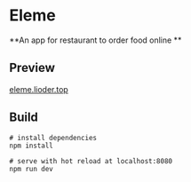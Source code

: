 # Eleme

**An app for restaurant to order food online **

## Preview

[eleme.lioder.top](http://eleme.lioder.top)

## Build

```shell
# install dependencies
npm install

# serve with hot reload at localhost:8080
npm run dev
```

